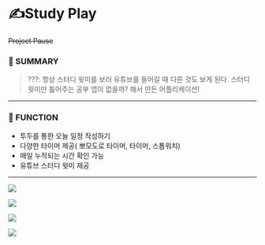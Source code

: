 # ✍Study Play
 ~~Project Pause~~


### 🌈 SUMMARY

> ???: 항상 스터디 윗미를 보러 유튜브를 들어갈 때 다른 것도 보게 된다.
		스터디 윗미만 틀어주는 공부 앱이 없을까? 해서 만든 어플리케이션! 

---
        
### 🌈 FUNCTION
- 투두를 통한 오늘 일정 작성하기 
- 다양한 타이머 제공( 뽀모도로 타이머, 타이머, 스톱워치)
- 매일 누적되는 시간 확인 가능
- 유튜브 스터디 윗미 제공 
---
![](https://images.velog.io/images/jeongjaino/post/2abe6f05-4a1f-4144-9c67-adc6ca80fa4f/image.png)

![](https://images.velog.io/images/jeongjaino/post/b3343f12-43ff-454c-a3ec-b3b418149378/image.png)

![](https://images.velog.io/images/jeongjaino/post/3145446d-069c-4951-b879-5d17fcf1acc2/image.png)

![](https://images.velog.io/images/jeongjaino/post/09403a39-da2a-46be-ad32-5c9eaa8b7895/image.png)
